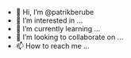 - 👋 Hi, I’m @patrikberube
- 👀 I’m interested in ...
- 🌱 I’m currently learning ...
- 💞️ I’m looking to collaborate on ...
- 📫 How to reach me ...

<!---
patrikberube/patrikberube is a ✨ special ✨ repository because its `README.md` (this file) appears on your GitHub profile.
You can click the Preview link to take a look at your changes.
--->
